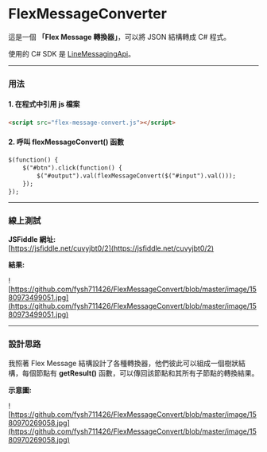 # FlexMessageConverter  

這是一個 **「Flex Message 轉換器」**，可以將 JSON 結構轉成 C# 程式。  

使用的 C# SDK 是 [LineMessagingApi](https://github.com/pierre3/LineMessagingApi)。  

---  

### 用法  

#### 1. 在程式中引用 js 檔案  

```HTML
<script src="flex-message-convert.js"></script>
```

#### 2. 呼叫 flexMessageConvert() 函數  

```JS
$(function() { 
    $("#btn").click(function() { 
        $("#output").val(flexMessageConvert($("#input").val()));
    });
}); 
```

---  

### 線上測試  

**JSFiddle 網址:**  
[https://jsfiddle.net/cuvyjbt0/2](https://jsfiddle.net/cuvyjbt0/2)  

**結果:**  

![https://github.com/fysh711426/FlexMessageConvert/blob/master/image/1580973499051.jpg](https://github.com/fysh711426/FlexMessageConvert/blob/master/image/1580973499051.jpg)  

---  

### 設計思路  

我照著 Flex Message 結構設計了各種轉換器，他們彼此可以組成一個樹狀結構，每個節點有 **getResult()** 函數，可以傳回該節點和其所有子節點的轉換結果。  

**示意圖:**  

![https://github.com/fysh711426/FlexMessageConvert/blob/master/image/1580970269058.jpg](https://github.com/fysh711426/FlexMessageConvert/blob/master/image/1580970269058.jpg)  